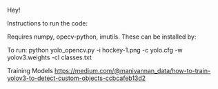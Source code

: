 Hey!

Instructions to run the code:

Requires numpy, opecv-python, imutils.
These can be installed by: 

To run:
python yolo_opencv.py -i hockey-1.png -c yolo.cfg -w yolov3.weights -cl classes.txt

Training Models
https://medium.com/@manivannan_data/how-to-train-yolov3-to-detect-custom-objects-ccbcafeb13d2
